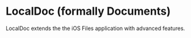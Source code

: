 # LocalDoc (formally Documents)
LocalDoc extends the the iOS Files application with advanced features.
